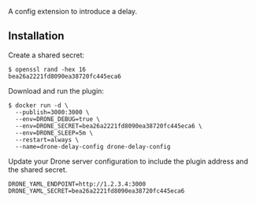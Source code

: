 A config extension to introduce a delay.

## Installation

Create a shared secret:

```console
$ openssl rand -hex 16
bea26a2221fd8090ea38720fc445eca6
```

Download and run the plugin:

```console
$ docker run -d \
  --publish=3000:3000 \
  --env=DRONE_DEBUG=true \
  --env=DRONE_SECRET=bea26a2221fd8090ea38720fc445eca6 \
  --env=DRONE_SLEEP=5m \
  --restart=always \
  --name=drone-delay-config drone-delay-config
```

Update your Drone server configuration to include the plugin address and the shared secret.

```text
DRONE_YAML_ENDPOINT=http://1.2.3.4:3000
DRONE_YAML_SECRET=bea26a2221fd8090ea38720fc445eca6
```
